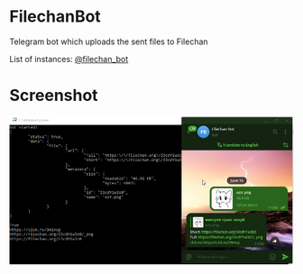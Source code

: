 # FilechanBot
Telegram bot which uploads the sent files to Filechan

List of instances:
[@filechan_bot](https://t.me/filechan_bot)
# Screenshot
![BotScrn](https://raw.githubusercontent.com/koke228/FilechanBot/main/screenshot.png)
